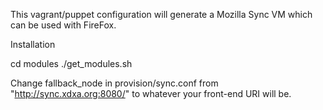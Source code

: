 This vagrant/puppet configuration will generate a Mozilla Sync VM which can be used with FireFox.

Installation

cd modules
./get_modules.sh

Change fallback_node in provision/sync.conf from "http://sync.xdxa.org:8080/" to whatever your front-end URI will be.
